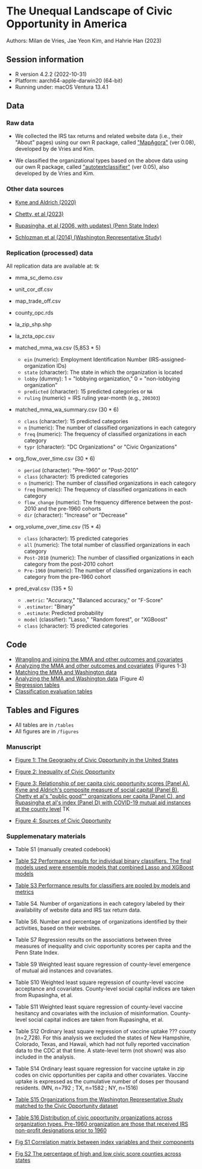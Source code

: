 # The Unequal Landscape of Civic Opportunity in America

Authors: Milan de Vries, Jae Yeon Kim, and Hahrie Han (2023)

## Session information 

* R version 4.2.2 (2022-10-31)
* Platform: aarch64-apple-darwin20 (64-bit)
* Running under: macOS Ventura 13.4.1

## Data 

### Raw data 

* We collected the IRS tax returns and related website data (i.e., their "About" pages) using our own R package, called ["MapAgora"](https://snfagora.github.io/MapAgora/) (ver 0.08), developed by de Vries and Kim.

* We classified the organizational types based on the above data using our own R package, called ["autotextclassifier"](https://snfagora.github.io/autotextclassifier/) (ver 0.05), also developed by de Vries and Kim.

### Other data sources 

- [Kyne and Aldrich (2020)](https://dataverse.harvard.edu/dataset.xhtml?persistentId=doi:10.7910/DVN/IUNNZM)

- [Chetty, et al (2023)](https://www.socialcapital.org/?dimension=EconomicConnectednessIndividual&geoLevel=county&selectedId=&dim1=EconomicConnectednessIndividual&dim2=CohesivenessClustering&dim3=CivicEngagementVolunteeringRates&bigModalSection=&bigModalChart=scatterplot&showOutliers=false&colorBy=)

- [Rupasingha, et al (2006, with updates) (Penn State Index)](https://aese.psu.edu/nercrd/community/social-capital-resources)

- [Schlozman et al (2014) (Washington Representative Study)](https://www.icpsr.umich.edu/web/ICPSR/studies/35309/publications)

### Replication (processed) data 

All replication data are available at: tk 

* mma_sc_demo.csv

* unit_cor_df.csv

* map_trade_off.csv

* county_opc.rds

* la_zip_shp.shp

* la_zcta_opc.csv

* matched_mma_wa.csv (5,853 * 5)
  - `ein` (numeric): Employment Identification Number (IRS-assigned-organization IDs)
  - `state` (character): The state in which the organization is located
  - `lobby` (dummy): 1 = "lobbying organization," 0 = "non-lobbying organization"  
  - `predicted` (character): 15 predicted categories or `NA`
  - `ruling` (numeric) = IRS ruling year-month (e.g., `200303`)
  
* matched_mma_wa_summary.csv (30 * 6)
  - `class` (character): 15 predicted categories 
  - `n` (numeric): The number of classified organizations in each category
  - `freq` (numeric): The frequency of classified organizations in each category 
  - `typr` (character): "DC Organizations" or "Civic Organizations"
  
* org_flow_over_time.csv (30 * 6)
  - `period` (character): "Pre-1960" or "Post-2010"
  - `class` (character): 15 predicted categories 
  - `n` (numeric): The number of classified organizations in each category
  - `freq` (numeric): The frequency of classified organizations in each category 
  - `flow_change` (numeric): The frequency difference between the post-2010 and the pre-1960 cohorts
  - `dir` (character): "Increase" or "Decrease"
  
* org_volume_over_time.csv (15 * 4)
  - `class` (character): 15 predicted categories 
  - `all` (numeric): The total number of classified organizations in each category
  - `Post-2010` (numeric): The number of classified organizations in each category from the post-2010 cohort
  - `Pre-1960` (numeric): The number of classified organizations in each category from the pre-1960 cohort

* pred_eval.csv (135 * 5)
  - `.metric`: "Accuracy," "Balanced accuracy," or "F-Score"
  - `.estimator`: "Binary"
  - `.estimate`: Predicted probability
  - `model` (classifier): "Lasso," "Random forest", or "XGBoost"
  - `class` (character): 15 predicted categories 

## Code

- [Wrangling and joining the MMA and other outcomes and covariates](https://github.com/snfagora/map_civic_opportunity/blob/main/src/data_wrangling.Rmd) 
- [Analyzing the MMA and other outcomes and covariates](https://github.com/snfagora/map_civic_opportunity/blob/main/src/measurement_test.R) (Figures 1-3) 
- [Matching the MMA and Washington data](https://github.com/snfagora/map_civic_opportunity/blob/main/src/name_matching.R)
- [Analyzing the MMA and Washington data](https://github.com/snfagora/map_civic_opportunity/blob/main/src/org_type_analysis.R) (Figure 4)
- [Regression tables](https://github.com/snfagora/map_civic_opportunity/blob/main/src/regression_tables.R)
- [Classification evaluation tables](https://github.com/snfagora/map_civic_opportunity/blob/main/src/ml_performance_eval.R)

## Tables and Figures 

* All tables are in `/tables` 
* All figures are in `/figures` 

### Manuscript

* [Figure 1: The Geography of Civic Opportunity in the United States](https://github.com/snfagora/map_civic_opportunity/blob/main/plots/figure1.pdf)

* [Figure 2: Inequality of Civic Opportunity](https://github.com/snfagora/map_civic_opportunity/blob/main/plots/figure2.pdf)

* [Figure 3: Relationship of per capita civic opportunity scores (Panel A), Kyne and Aldrich's composite measure of social capital (Panel B), Chetty et al's "public good"" organizations per capita (Panel C), and Rupasingha et al's index (Panel D) with COVID-19 mutual aid instances at the county level](https://github.com/snfagora/map_civic_opportunity/blob/main/plots/figure3.pdf) TK

* [Figure 4: Sources of Civic Opportunity](https://github.com/snfagora/map_civic_opportunity/blob/main/plots/figure4.pdf)

### Supplemenatary materials 

* Table S1 (manually created codebook)

* [Table S2 Performance results for individual binary classifiers. The final models used were ensemble models that combined Lasso and XGBoost models](https://github.com/snfagora/map_civic_opportunity/blob/main/tables/table_s2.docx)

* [Table S3 Performance results for classifiers are pooled by models and metrics](https://github.com/snfagora/map_civic_opportunity/blob/main/tables/table_s3.docx)

* Table S4. Number of organizations in each category labeled by their availability of website data and IRS tax return data.  

* Table S6. Number and percentage of organizations identified by their activities, based on their websites. 

* Table S7 Regression results on the associations between three measures of inequality and civic opportunity scores per capita and the Penn State Index.  

* Table S9 Weighted least square regression of county-level emergence of mutual aid instances and covariates.  

* Table S10 Weighted least square regression of county-level vaccine acceptance and covariates. County-level social capital indices are taken from Rupasingha, et al. 

* Table S11 Weighted least square regression of county-level vaccine hesitancy and covariates with the inclusion of misinformation. County-level social capital indices are taken from Rupasingha, et al. 

* Table S12 Ordinary least square regression of vaccine uptake ??? county (n=2,728). For this analysis we excluded the states of New Hampshire, Colorado, Texas, and Hawaii, which had not fully reported vaccination data to the CDC at that time. A state-level term (not shown) was also included in the analysis. 

* Table S14 Ordinary least square regression for vaccine uptake in zip codes on civic opportunities per capita and other covariates. Vaccine uptake is expressed as the cumulative number of doses per thousand residents. (MN, n=792 ; TX, n=1582 ; NY, n=1516) 

* [Table S15 Organizations from the Washington Representative Study matched to the Civic Opportunity dataset](https://github.com/snfagora/map_civic_opportunity/blob/main/tables/table_s15.rtf)

* [Table S16 Distribution of civic opportunity organizations across organization types. Pre-1960 organization are those that received IRS non-profit designations prior to 1960](https://github.com/snfagora/map_civic_opportunity/blob/main/tables/table_s16.rtf)

* [Fig S1 Correlation matrix between index variables and their components](https://github.com/snfagora/map_civic_opportunity/blob/main/plots/figure_s1.pdf)

* [Fig S2 The percentage of high and low civic score counties across states](https://github.com/snfagora/map_civic_opportunity/blob/main/plots/figure_s2.pdf)